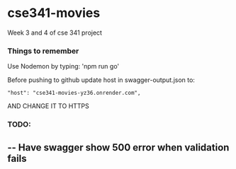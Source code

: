 # cse341-movies

Week 3 and 4 of cse 341 project

### Things to remember

Use Nodemon by typing: 'npm run go'

Before pushing to github update host in swagger-output.json to:

```
"host": "cse341-movies-yz36.onrender.com",

```

AND CHANGE IT TO HTTPS

### TODO:

## -- Have swagger show 500 error when validation fails
